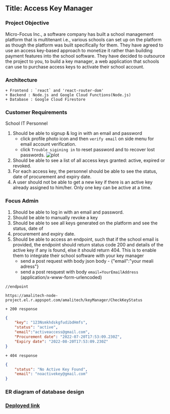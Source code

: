 
##  Title: Access Key Manager
### Project Objective
Micro-Focus Inc., a software company has built a school management platform that is multitenant i.e., various schools can set up on the platform as though the platform was built specifically for them. They have agreed to use an access key-based approach to monetize it rather than building payment features into the school software. They have decided to outsource the project to you, to build a key manager, a web application that schools can use to purchase access keys to activate their school account.

### Architecture
    + Frontend : `react` and 'react-router-dom'
    + Backend : Node.js and Google Cloud Functions(Node.js)
    + Database : Google Cloud Firestore

### Customer Requirements
School IT Personnel
1. Should be able to signup & log in with an email and password 
    + click profile photo icon and then `verify email` on side menu for email account verification. 
    + click `Trouble sigining in` to  reset password and to recover lost passwords.
![plot]()
2. Should be able to see a list of all access keys granted: active, expired or revoked.
3. For each access key, the personnel should be able to see the status, date of procurement and expiry date.
4. A user should not be able to get a new key if there is an active key already assigned to him/her. Only one key can be active at a time.

### Focus Admin
1. Should be able to log in with an email and password.
2. Should be able to manually revoke a key
3. Should be able to see all keys generated on the platform and see the status, date of
4. procurement and expiry date.
5. Should be able to access an endpoint, such that if the school email is provided, the endpoint should return status code 200 and details of the active key if any is found, else it should return 404. This is to enable them to integrate their school software with your key manager
    + send a post request with body json body - {"email":"your meali adress"}  
    + send a post resquest with body `email=YourEmailAddress` (application/x-www-form-urlencoded)
```
//endpoint

https://amalitech-node-project.el.r.appspot.com/amalitech/keyManager/CheckKeyStatus

```
    + 200 response
```json
{
    "key": "123NsmkhdskgfudibdHmfs",
    "status": "active",
    "email":"activeaccess@gmail.com",
    "Procurement date": "2022-07-20T17:53:09.230Z",
    "Expiry date": "2022-08-20T17:53:09.230Z"
}
```
    + 404 response
```json
{
    "status": "No Active Key Found",
    "email": "noactivekey@gmail.com"
}
```


### ER diagram of database design

### [Deployed link](https://amalitech-node-project.el.r.appspot.com/static/amalitech/projects/keyManager/user/index.html)
